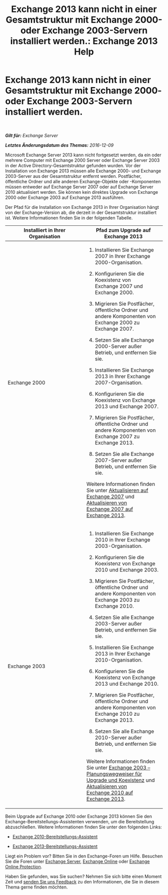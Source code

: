﻿---
title: 'Exchange 2013 kann nicht in einer Gesamtstruktur mit Exchange 2000- oder Exchange 2003-Servern installiert werden.: Exchange 2013 Help'
TOCTitle: Exchange 2013 kann nicht in einer Gesamtstruktur mit Exchange 2000- oder Exchange 2003-Servern installiert werden.
ms:assetid: a115b182-cbd2-4d31-aa0e-375240939301
ms:mtpsurl: https://technet.microsoft.com/de-de/library/ms.exch.setupreadiness.exchange2000or2003presentinorg(v=EXCHG.150)
ms:contentKeyID: 50476330
ms.date: 04/24/2018
mtps_version: v=EXCHG.150
ms.translationtype: HT
---

# Exchange 2013 kann nicht in einer Gesamtstruktur mit Exchange 2000- oder Exchange 2003-Servern installiert werden.

 

_**Gilt für:** Exchange Server_

_**Letztes Änderungsdatum des Themas:** 2016-12-09_

Microsoft Exchange Server 2013 kann nicht fortgesetzt werden, da ein oder mehrere Computer mit Exchange 2000 Server oder Exchange Server 2003 in der Active Directory-Gesamtstruktur gefunden wurden. Vor der Installation von Exchange 2013 müssen alle Exchange 2000- und Exchange 2003-Server aus der Gesamtstruktur entfernt werden. Postfächer, öffentliche Ordner und alle anderen Exchange-Objekte oder -Komponenten müssen entweder auf Exchange Server 2007 oder auf Exchange Server 2010 aktualisiert werden. Sie können kein direktes Upgrade von Exchange 2000 oder Exchange 2003 auf Exchange 2013 ausführen.

Der Pfad für die Installation von Exchange 2013 in Ihrer Organisation hängt von der Exchange-Version ab, die derzeit in der Gesamtstruktur installiert ist. Weitere Informationen finden Sie in der folgenden Tabelle.


<table>
<colgroup>
<col style="width: 50%" />
<col style="width: 50%" />
</colgroup>
<thead>
<tr class="header">
<th>Installiert in Ihrer Organisation</th>
<th>Pfad zum Upgrade auf Exchange 2013</th>
</tr>
</thead>
<tbody>
<tr class="odd">
<td><p>Exchange 2000</p></td>
<td><ol>
<li><p>Installieren Sie Exchange 2007 in Ihrer Exchange 2000-Organisation.</p></li>
<li><p>Konfigurieren Sie die Koexistenz von Exchange 2007 und Exchange 2000.</p></li>
<li><p>Migrieren Sie Postfächer, öffentliche Ordner und andere Komponenten von Exchange 2000 zu Exchange 2007.</p></li>
<li><p>Setzen Sie alle Exchange 2000-Server außer Betrieb, und entfernen Sie sie.</p></li>
<li><p>Installieren Sie Exchange 2013 in Ihrer Exchange 2007-Organisation.</p></li>
<li><p>Konfigurieren Sie die Koexistenz von Exchange 2013 und Exchange 2007.</p></li>
<li><p>Migrieren Sie Postfächer, öffentliche Ordner und andere Komponenten von Exchange 2007 zu Exchange 2013.</p></li>
<li><p>Setzen Sie alle Exchange 2007-Server außer Betrieb, und entfernen Sie sie.</p></li>
</ol>
<p>Weitere Informationen finden Sie unter <a href="https://go.microsoft.com/fwlink/p/?linkid=103281">Aktualisieren auf Exchange 2007</a> und <a href="upgrade-from-exchange-2007-to-exchange-2013-exchange-2013-help.md">Aktualisieren von Exchange 2007 auf Exchange 2013</a>.</p></td>
</tr>
<tr class="even">
<td><p>Exchange 2003</p></td>
<td><ol>
<li><p>Installieren Sie Exchange 2010 in Ihrer Exchange 2003-Organisation.</p></li>
<li><p>Konfigurieren Sie die Koexistenz von Exchange 2010 und Exchange 2003.</p></li>
<li><p>Migrieren Sie Postfächer, öffentliche Ordner und andere Komponenten von Exchange 2003 zu Exchange 2010.</p></li>
<li><p>Setzen Sie alle Exchange 2003-Server außer Betrieb, und entfernen Sie sie.</p></li>
<li><p>Installieren Sie Exchange 2013 in Ihrer Exchange 2010-Organisation.</p></li>
<li><p>Konfigurieren Sie die Koexistenz von Exchange 2013 und Exchange 2010.</p></li>
<li><p>Migrieren Sie Postfächer, öffentliche Ordner und andere Komponenten von Exchange 2010 zu Exchange 2013.</p></li>
<li><p>Setzen Sie alle Exchange 2010-Server außer Betrieb, und entfernen Sie sie.</p></li>
</ol>
<p>Weitere Informationen finden Sie unter <a href="https://go.microsoft.com/fwlink/p/?linkid=268414">Exchange 2003 – Planungswegweiser für Upgrade und Koexistenz</a> und <a href="upgrade-from-exchange-2010-to-exchange-2013-exchange-2013-help.md">Aktualisieren von Exchange 2010 auf Exchange 2013</a>.</p></td>
</tr>
</tbody>
</table>


Beim Upgrade auf Exchange 2010 oder Exchange 2013 können Sie den Exchange-Bereitstellungs-Assistenten verwenden, um die Bereitstellung abzuschließen. Weitere Informationen finden Sie unter den folgenden Links:

  - [Exchange 2010-Bereitstellungs-Assistent](https://go.microsoft.com/fwlink/p/?linkid=171086)

  - [Exchange 2013-Bereitstellungs-Assistent](https://go.microsoft.com/fwlink/p/?linkid=277105)

Liegt ein Problem vor? Bitten Sie in den Exchange-Foren um Hilfe. Besuchen Sie die Foren unter [Exchange Server](https://go.microsoft.com/fwlink/p/?linkid=60612), [Exchange Online](https://go.microsoft.com/fwlink/p/?linkid=267542) oder [Exchange Online Protection](https://go.microsoft.com/fwlink/p/?linkid=285351).

Haben Sie gefunden, was Sie suchen? Nehmen Sie sich bitte einen Moment Zeit und [senden Sie uns Feedback](mailto:exsetuphelpfeedback@microsoft.com?subject=exchange%202013%20setup%20help%20feedbac) zu den Informationen, die Sie in diesem Thema gerne finden möchten.

